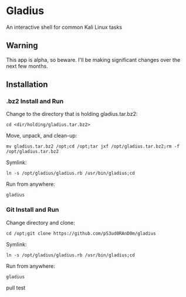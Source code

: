 # Gladius
An interactive shell for common Kali Linux tasks

## Warning
This app is alpha, so beware. I'll be making significant changes over the next few months.

## Installation
### .bz2 Install and Run


Change to the directory that is holding gladius.tar.bz2:

`cd <dir/holding/gladius.tar.bz2>`


Move, unpack, and clean-up:

`mv gladius.tar.bz2 /opt;cd /opt;tar jxf /opt/gladius.tar.bz2;rm -f /opt/gladius.tar.bz2`


Symlink:

`ln -s /opt/gladius/gladius.rb /usr/bin/gladius;cd`


Run from anywhere:

`gladius`


### Git Install and Run
Change directory and clone:

`cd /opt;git clone https://github.com/pS3ud0RAnD0m/gladius`


Symlink:

`ln -s /opt/gladius/gladius.rb /usr/bin/gladius;cd`


Run from anywhere:

`gladius`

pull test
